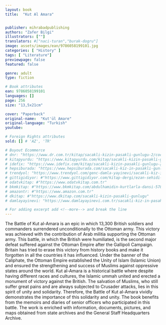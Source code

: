 ```yaml
---
layout: book
title:  "Kut Al Amara"


publisher: mihrabadpublishing
authors: "Zafer Bilgi"
illustrators: [""]
translators: #["naci-turan","burak-dogru"]
image: assets/images/ean/9786058199101.jpg
categories: [ "History" ]
tags: [ "Literature"]
previewpage: false
featured: false

genre: adult
type: fiction

# Book attributes
ean: 9786058199101
languages: []
page: 256
size: "13,5x21cm"

cover: "Paperback"
original-name:  "Kut'ül Amare"
original-language: "Turkish"
youtube:

# Foreign Rights attributes
sold: [] # 'AZ', 'TR'

# Buyout Ecommerce
# dnr: "https://www.dr.com.tr/kitap/sacakli-kizin-pasakli-gunlugu-2/cocuk-ve-genclik/genclik-10-yas/roman-oyku/urunno=0001893059001"
# kitapyurdu: "https://www.kitapyurdu.com/kitap/sacakli-kizin-pasakli-gunlugu-2-/560122.html&filter_name=Sa%C3%A7akl%C4%B1+K%C4%B1z%27%C4%B1n+Pasakl%C4%B1+G%C3%BCnl%C3%BC%C4%9F%C3%BC+2"
# idefix: "https://www.idefix.com/kitap/sacakli-kizin-pasakli-gunlugu-2/cocuk-ve-genclik/genclik-10-yas/roman-oyku/urunno=0001893059001"
# hepsiburada: "https://www.hepsiburada.com/sacakli-kiz-in-pasakli-gunlugu-2-damla-yayinevi-p-HBV000012ER86"
# trendyol: "https://www.trendyol.com/genc-damla-yayinevi/sacakli-kiz-in-pasakli-gunlugu-2-p-54825777"
# gittigidiyor: #"https://www.gittigidiyor.com/kitap-dergi/ezan-sehidi-adnan-menderes_pdp_732728793"
# odatvkitap: #"https://www.odatvkitap.com.tr"
# bkmkitap: #"https://www.bkmkitap.com/abdulhamidin-kurtlarla-dansi-578226"
# amazontr: #"https://www.amazon.com.tr"
# dkitap: #"https://www.dkitap.com/sacakli-kizin-pasakli-gunlugu"
# damlayayinevi: "https://www.damlayayinevi.com.tr/sacakli-kiz-in-pasakli-gunlugu-2-bu-iste-bi-terslik-var"

# For adding excerpt add <!--more--> and break the line
---
```

The Battle of Kut al-Amara is an epic in which
13,300 British soldiers and commanders surrendered unconditionally to the Ottoman army. This
victory was achieved with the contribution of Arab
militia supporting the Ottoman army. This battle,
in which the British were humiliated, is the second
major defeat suffered against the Ottoman Empire
after the Gallipoli Campaign. Britain has tried to
erase this victory from history books and make
it forgotten in all the countries it has influenced.
Under the banner of the Caliphate, the Ottoman
Empire established the Unity of Islam (Islamic
Union) and ensured the strengthening and success
of Muslims against oppressive states around the
world. Kut al-Amara is a historical battle where
despite having different races and cultures, the
Islamic ummah united and erected a monument of
victory against the British. The salvation of Muslims, who still suffer great pains and are always
subjected to Crusader attacks, lies in this spirit of
unity and solidarity. Therefore, the Battle of Kut
al-Amara vividly demonstrates the importance of
this solidarity and unity. The book benefits from
the memoirs and diaries of senior officers who
participated in this battle. The work is enriched
with information, documents, pictures, and maps
obtained from state archives and the General Staff
Headquarters Archive.
<!--more--> 

